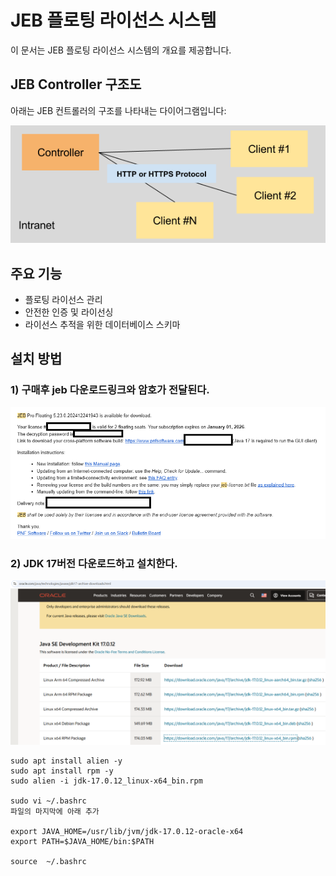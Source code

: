# JEB 플로팅 라이선스 시스템

이 문서는 JEB 플로팅 라이선스 시스템의 개요를 제공합니다.

## JEB Controller 구조도

아래는 JEB 컨트롤러의 구조를 나타내는 다이어그램입니다:

![jeb controller 구조도](./jeb-controller-diagram.png)

## 주요 기능

- 플로팅 라이선스 관리
- 안전한 인증 및 라이선싱
- 라이선스 추적을 위한 데이터베이스 스키마

## 설치 방법

### 1) 구매후 jeb 다운로드링크와 암호가 전달된다.
![jeb 링크](./download.PNG)

### 2) JDK 17버전 다운로드하고 설치한다.

![jdk 17 설치](./0.3%20자바설치및%20환경변수%20설정.PNG)



```
sudo apt install alien -y
sudo apt install rpm -y
sudo alien -i jdk-17.0.12_linux-x64_bin.rpm

sudo vi ~/.bashrc
파일의 마지막에 아래 추가

export JAVA_HOME=/usr/lib/jvm/jdk-17.0.12-oracle-x64
export PATH=$JAVA_HOME/bin:$PATH

source  ~/.bashrc
```


